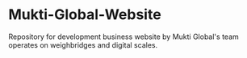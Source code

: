 # Mukti-Global-Website
Repository for development business website by Mukti Global's team operates on weighbridges and digital scales.
